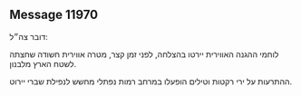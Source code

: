 ## Message 11970

דובר צה״ל: 

לוחמי ההגנה האווירית יירטו בהצלחה, לפני זמן קצר, מטרה אווירית חשודה שחצתה לשטח הארץ מלבנון.

ההתרעות על ירי רקטות וטילים הופעלו במרחב רמות נפתלי מחשש לנפילת שברי יירוט.

